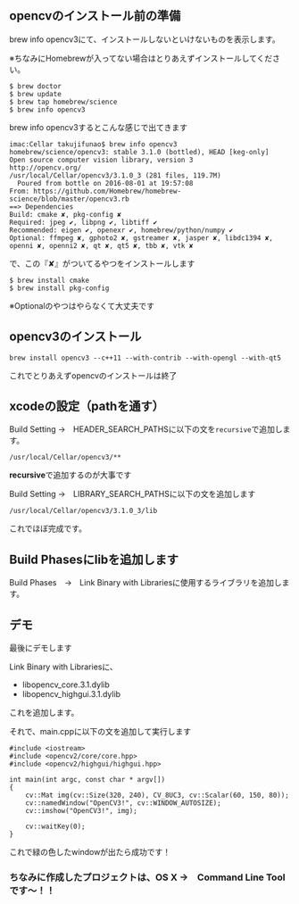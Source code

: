 
## opencvのインストール前の準備

brew info opencv3にて、インストールしないといけないものを表示します。

※ちなみにHomebrewが入ってない場合はとりあえずインストールしてください。

```
$ brew doctor
$ brew update
$ brew tap homebrew/science
$ brew info opencv3
```

brew info opencv3するとこんな感じで出てきます


```
imac:Cellar takujifunao$ brew info opencv3
homebrew/science/opencv3: stable 3.1.0 (bottled), HEAD [keg-only]
Open source computer vision library, version 3
http://opencv.org/
/usr/local/Cellar/opencv3/3.1.0_3 (281 files, 119.7M)
  Poured from bottle on 2016-08-01 at 19:57:08
From: https://github.com/Homebrew/homebrew-science/blob/master/opencv3.rb
==> Dependencies
Build: cmake ✘, pkg-config ✘
Required: jpeg ✔, libpng ✔, libtiff ✔
Recommended: eigen ✔, openexr ✔, homebrew/python/numpy ✔
Optional: ffmpeg ✘, gphoto2 ✘, gstreamer ✘, jasper ✘, libdc1394 ✘, openni ✘, openni2 ✘, qt ✘, qt5 ✘, tbb ✘, vtk ✘
```

で、この『✘』がついてるやつをインストールします

```
$ brew install cmake
$ brew install pkg-config
```

※Optionalのやつはやらなくて大丈夫です


## opencv3のインストール

```
brew install opencv3 --c++11 --with-contrib --with-opengl --with-qt5
```

これでとりあえずopencvのインストールは終了


## xcodeの設定（pathを通す）

Build Setting →　HEADER_SEARCH_PATHSに以下の文を`recursive`で追加します。

```
/usr/local/Cellar/opencv3/**
```

**recursive**で追加するのが大事です


Build Setting →　LIBRARY_SEARCH_PATHSに以下の文を追加します

```
/usr/local/Cellar/opencv3/3.1.0_3/lib
```


これでほぼ完成です。

## Build Phasesにlibを追加します

Build Phases　→　Link Binary with Librariesに使用するライブラリを追加します。

## デモ

最後にデモします

Link Binary with Librariesに、

 - libopencv_core.3.1.dylib
 - libopencv_highgui.3.1.dylib

これを追加します。

それで、main.cppに以下の文を追加して実行します

```
#include <iostream>
#include <opencv2/core/core.hpp>
#include <opencv2/highgui/highgui.hpp>

int main(int argc, const char * argv[])
{
    cv::Mat img(cv::Size(320, 240), CV_8UC3, cv::Scalar(60, 150, 80));
    cv::namedWindow("OpenCV3!", cv::WINDOW_AUTOSIZE);
    cv::imshow("OpenCV3!", img);
    
    cv::waitKey(0);
}
```

これで緑の色したwindowが出たら成功です！

### ちなみに作成したプロジェクトは、OS X →　Command Line Toolです〜！！ 



